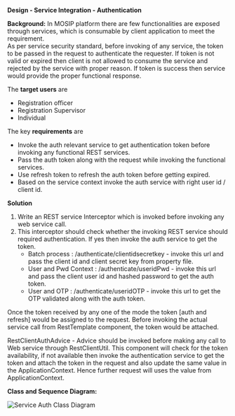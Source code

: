 
**Design - Service Integration - Authentication**

**Background:**
   In MOSIP platform there are few functionalities are exposed through services, which is consumable by client application to meet the requirement.  
   As per service security standard, before invoking of any service, the token to be passed in the request to authenticate the requester.  If token is 
   not valid or expired then client is not allowed to consume the service and rejected by the service with proper reason. If token is success then service 
   would provide the proper functional response.       


The **target users** are  

-   Registration officer  
-   Registration Supervisor  
-   Individual  

The key **requirements** are  

-   Invoke the auth relevant service to get authentication token before invoking any functional REST services.  
-   Pass the auth token along with the request while invoking the functional services.  
-   Use refresh token to refresh the auth token before getting expired.  
-   Based on the service context invoke the auth service with right user id / client id.  
      
    
**Solution**  

1.  Write an REST service Interceptor which is invoked before invoking any web service call.  
2.  This interceptor should check whether the invoking REST service should required authentication. If yes then invoke the auth service to get the token.  
    -  Batch process : /authenticate/clientidsecretkey - invoke this url and pass the client id and client secret key from property file.  
    -  User and Pwd Context : /authenticate/useridPwd - invoke this url and pass the client user id and hashed password to get the auth token.  
    -  User and OTP : /authenticate/useridOTP - invoke this url to get the OTP validated along with the auth token.  

   Once the token received by any one of the mode the token [auth and refresh] would be assigned to the request. 
   Before invoking the actual service call from RestTemplate component, the token would be attached.  

   RestClientAuthAdvice - Advice should be invoked before making any call to Web service through RestClientUtil. This component will check for the token 
   availability, if not available then invoke the  authentication service to get the token and attach the token in the request and also update the same 
   value in the ApplicationContext. Hence further request will uses the value from ApplicationContext.  

    
**Class and Sequence Diagram:**  

![Service Auth Class Diagram](_images/service_auth_class_sequence_diagram.png)  


